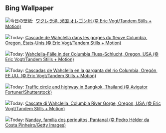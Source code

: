 ## Bing Wallpaper
![](https://www.bing.com/th?id=OHR.WahclellaFalls_JA-JP1412765410_UHD.jpg&w=1000)今日の壁紙: &nbsp;[ワクレラ滝, 米国 オレゴン州 (© Eric Vogt/Tandem Stills + Motion)](https://www.bing.com/th?id=OHR.WahclellaFalls_JA-JP1412765410_UHD.jpg)
<br><br/>
![](https://www.bing.com/th?id=OHR.WahclellaFalls_FR-FR6884948477_UHD.jpg&w=1000)Today: [Cascade de Wahclella dans les gorges du fleuve Columbia, Oregon, États-Unis (© Eric Vogt/Tandem Stills + Motion)](https://www.bing.com/th?id=OHR.WahclellaFalls_FR-FR6884948477_UHD.jpg)
<br><br/>
![](https://www.bing.com/th?id=OHR.WahclellaFalls_DE-DE6758659326_UHD.jpg&w=1000)Today: [Wahclella-Fälle in der Columbia Fluss-Schlucht, Oregon, USA (© Eric Vogt/Tandem Stills + Motion)](https://www.bing.com/th?id=OHR.WahclellaFalls_DE-DE6758659326_UHD.jpg)
<br><br/>
![](https://www.bing.com/th?id=OHR.WahclellaFalls_ES-ES6891915374_UHD.jpg&w=1000)Today: [Cascadas de Wahclella en la garganta del río Columbia, Oregón, EE.UU. (© Eric Vogt/Tandem Stills + Motion)](https://www.bing.com/th?id=OHR.WahclellaFalls_ES-ES6891915374_UHD.jpg)
<br><br/>
![](https://www.bing.com/th?id=OHR.BangkokCircle_EN-GB8143129520_UHD.jpg&w=1000)Today: [Traffic circle and highway in Bangkok, Thailand (© Avigator Fortuner/Shutterstock)](https://www.bing.com/th?id=OHR.BangkokCircle_EN-GB8143129520_UHD.jpg)
<br><br/>
![](https://www.bing.com/th?id=OHR.WahclellaFalls_IT-IT1579861571_UHD.jpg&w=1000)Today: [Cascate di Wahclella, Columbia River Gorge, Oregon, USA (© Eric Vogt/Tandem Stills + Motion)](https://www.bing.com/th?id=OHR.WahclellaFalls_IT-IT1579861571_UHD.jpg)
<br><br/>
![](https://www.bing.com/th?id=OHR.NandayParakeet_PT-BR2771660938_UHD.jpg&w=1000)Today: [Nanday, família dos periquitos, Pantanal (© Pedro Hélder da Costa Pinheiro/Getty Images)](https://www.bing.com/th?id=OHR.NandayParakeet_PT-BR2771660938_UHD.jpg)
<br><br/>
